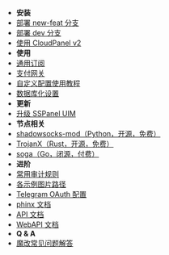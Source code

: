 - **安装**
- [部署 new-feat 分支](install-using-lnmp-new-feat)
- [部署 dev 分支](install-using-lnmp-dev)
- [使用 CloudPanel v2](install-using-cloudpanel-v2)
- **使用**
- [通用订阅](universal-subscription)
- [支付网关](payment-gateway)
- [自定义配置使用教程](setup-custom-config)
- [数据库化设置](database-setting)
- **更新**
- [升级 SSPanel UIM](update)
- **节点相关**
- [shadowsocks-mod（Python，开源，免费）](shadowsocks-mod-install-script)
- [TrojanX（Rust，开源，免费）](trojanx-install-script)
- [soga（Go，闭源，付费）](https://github.com/sprov065/soga)
- **进阶**
- [常用审计规则](useful-detect-rules)
- [各示例图片路径](imgs-dir)
- [Telegram OAuth 配置](setup-telegram-oauth)
- [phinx 文档](phinx-doc)
- [API 文档](https://github.com/sspanel-uim/API-documents)
- [WebAPI 文档](https://github.com/sspanel-uim/WebAPI-documents)
- **Q & A**
- [魔改常见问题解答](q-and-a)
